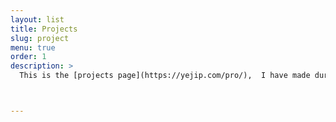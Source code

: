 ```yaml
---
layout: list
title: Projects
slug: project
menu: true
order: 1
description: >
  This is the [projects page](https://yejip.com/pro/),  I have made during my university years.



---
```

